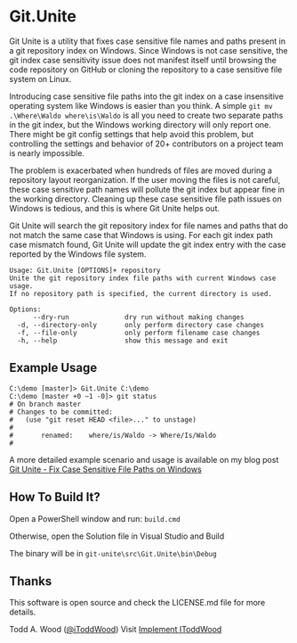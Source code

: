 Git.Unite
=========
Git Unite is a utility that fixes case sensitive file names and paths present in a git repository index on Windows. Since Windows is not case sensitive, the git index case sensitivity issue does not manifest itself until browsing the code repository on GitHub or cloning the repository to a case sensitive file system on Linux.

Introducing case sensitive file paths into the git index on a case insensitive operating system like Windows is easier than you think. A simple `git mv .\Where\Waldo where\is\Waldo` is all you need to create two separate paths in the git index, but the Windows working directory will only report one. There might be git config settings that help avoid this problem, but controlling the settings and behavior of 20+ contributors on a project team is nearly impossible.

The problem is exacerbated when hundreds of files are moved during a repository layout reorganization. If the user moving the files is not careful, these case sensitive path names will pollute the git index but appear fine in the working directory. Cleaning up these case sensitive file path issues on Windows is tedious, and this is where Git Unite helps out.

Git Unite will search the git repository index for file names and paths that do not match the same case that Windows is using. For each git index path case mismatch found, Git Unite will update the git index entry with the case reported by the Windows file system.

    Usage: Git.Unite [OPTIONS]+ repository
    Unite the git repository index file paths with current Windows case usage.
    If no repository path is specified, the current directory is used.
    
    Options:
          --dry-run              dry run without making changes
      -d, --directory-only       only perform directory case changes
      -f, --file-only            only perform filename case changes
      -h, --help                 show this message and exit

Example Usage
---------------- 
    C:\demo [master]> Git.Unite C:\demo
    C:\demo [master +0 ~1 -0]> git status
    # On branch master
    # Changes to be committed:
    #   (use "git reset HEAD <file>..." to unstage)
    #
    #       renamed:    where/is/Waldo -> Where/Is/Waldo
    #

A more detailed example scenario and usage is available on my blog post [Git Unite - Fix Case Sensitive File Paths on Windows](http://www.woodcp.com/2013/01/git-unite-fix-case-sensitive-file-paths-on-windows/ "Wood Consulting Practice, LLC")

How To Build It?
----------------
Open a PowerShell window and run: `build.cmd`

Otherwise, open the Solution file in Visual Studio and Build

The binary will be in `git-unite\src\Git.Unite\bin\Debug`

Thanks
------
This software is open source and check the LICENSE.md file for more details.

Todd A. Wood
([@iToddWood](https://twitter.com/iToddWood "Follow me on Twitter"))
Visit [Implement IToddWood](http://www.woodcp.com "Wood Consulting Practice, LLC")
